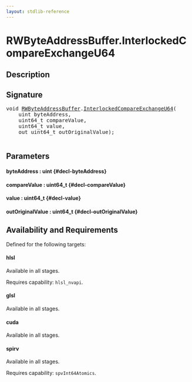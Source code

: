 ```yaml
---
layout: stdlib-reference
---
```


# RWByteAddressBuffer\.InterlockedCompareExchangeU64

## Description





## Signature 

<pre>
void <a href="/stdlib-reference/types/RWByteAddressBuffer/index" class="code_type">RWByteAddressBuffer</a>.<a href="/stdlib-reference/types/RWByteAddressBuffer/InterlockedCompareExchangeU64">InterlockedCompareExchangeU64</a>(
    uint <span class='code_param'>byteAddress</span>,
    uint64_t <span class='code_param'>compareValue</span>,
    uint64_t <span class='code_param'>value</span>,
    out uint64_t <span class='code_param'>outOriginalValue</span>);

</pre>

## Parameters

#### byteAddress  : uint {#decl-byteAddress}
#### compareValue  : uint64\_t {#decl-compareValue}
#### value  : uint64\_t {#decl-value}
#### outOriginalValue  : uint64\_t {#decl-outOriginalValue}

## Availability and Requirements

Defined for the following targets:

#### hlsl
Available in all stages.

Requires capability: `hlsl_nvapi`.
#### glsl
Available in all stages.

#### cuda
Available in all stages.

#### spirv
Available in all stages.

Requires capability: `spvInt64Atomics`.


